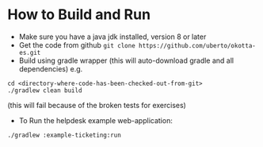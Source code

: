 # How to Build and Run

* Make sure you have a java jdk installed, version 8 or later
* Get the code from github `git clone https://github.com/uberto/okotta-es.git`
* Build using gradle wrapper (this will auto-download gradle and all dependencies) e.g.

```
cd <directory-where-code-has-been-checked-out-from-git>
./gradlew clean build
```

(this will fail because of the broken tests for exercises)

* To Run the helpdesk example web-application:

```
./gradlew :example-ticketing:run
```
